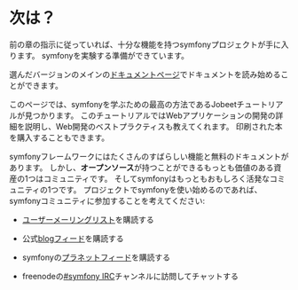 次は？
======

前の章の指示に従っていれば、十分な機能を持つsymfonyプロジェクトが手に入ります。
symfonyを実験する準備ができています。

選んだバージョンのメインの[ドキュメントページ](http://www.symfony-project.org/doc/1_2/)でドキュメントを読み始めることができます。

このページでは、symfonyを学ぶための最高の方法であるJobeetチュートリアルが見つかります。
このチュートリアルではWebアプリケーションの開発の詳細を説明し、Web開発のベストプラクティスも教えてくれます。
印刷された本を購入することもできます。

symfonyフレームワークにはたくさんのすばらしい機能と無料のドキュメントがあります。
しかし、**オープンソース**が持つことができるもっとも価値のある資産の1つはコミュニティです。
そしてsymfonyはもっともおもしろく活発なコミュニティの1つです。
プロジェクトでsymfonyを使い始めるのであれば、symfonyコミュニティに参加することを考えてください:

  * [ユーザーメーリングリスト](http://groups.google.com/group/symfony-users)を購読する

  * 公式[blogフィード](http://feeds.feedburner.com/symfony/blog)を購読する

  * symfonyの[プラネットフィード](http://feeds.feedburner.com/symfony/planet)を購読する

  * freenodeの[#symfony IRC](irc://irc.freenode.net/symfony)チャンネルに訪問してチャットする

